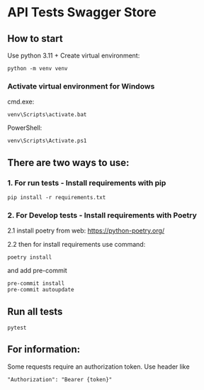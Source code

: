 # API Tests Swagger Store

## How to start

Use python 3.11 +
Create virtual environment:
```
python -m venv venv
```
### Activate virtual environment for Windows

cmd.exe:
```
venv\Scripts\activate.bat
```
PowerShell:
```
venv\Scripts\Activate.ps1
```
## There are two ways to use:
### 1. For run tests - Install requirements with pip

```
pip install -r requirements.txt
```
### 2. For Develop tests - Install requirements with Poetry

2.1 install poetry from web: https://python-poetry.org/

2.2 then for install requirements use command:

```
poetry install
```

and add pre-commit
```
pre-commit install
pre-commit autoupdate
```

## Run all tests

```
pytest
```

## For information:
Some requests require an authorization token. Use header like
```
"Authorization": "Bearer {token}"
```
